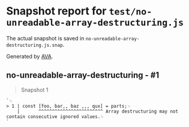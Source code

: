 # Snapshot report for `test/no-unreadable-array-destructuring.js`

The actual snapshot is saved in `no-unreadable-array-destructuring.js.snap`.

Generated by [AVA](https://avajs.dev).

## no-unreadable-array-destructuring - #1

> Snapshot 1

    `␊
    > 1 | const [foo, bar,, baz ,,, qux] = parts;␊
        |       ^^^^^^^^^^^^^^^^^^^^^^^^ Array destructuring may not contain consecutive ignored values.␊
    `
